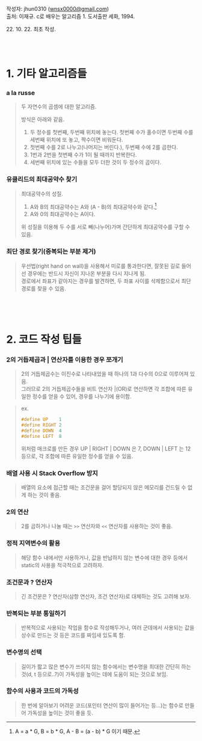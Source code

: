 작성자: jhun0310 (wnsx0000@gmail.com)<br>
출처: 이재규. c로 배우는 알고리즘 1. 도서출판 세화, 1994.

22\. 10\. 22\. 최초 작성.

<br>
<br>

# 1. 기타 알고리즘들

### a la russe

> 두 자연수의 곱셈에 대한 알고리즘.
>
> 방식은 아래와 같음.<br>
> 1. 두 정수를 첫번째, 두번째 위치에 놓는다. 첫번째 수가 홀수이면 두번째 수를 세번째 위치에 또 놓고, 짝수이면 비워둔다.
> 2. 첫번째 수를 2로 나누고(나머지는 버린다.), 두번째 수에 2를 곱한다. 
> 3. 1번과 2번을 첫번째 수가 1이 될 때까지 반복한다.
> 4. 세번째 위치에 있는 수들을 모두 더한 것이 두 정수의 곱이다.

### 유클리드의 최대공약수 찾기

> 최대공약수의 성질.
> 1. A와 B의 최대공약수는 A와 (A - B)의 최대공약수와 같다.[^1-1]
> 2. A와 0의 최대공약수는 A이다.
>
> 위 성질을 이용해 두 수를 서로 빼(나누어)가며 간단하게 최대공약수를 구할 수 있음.

### 최단 경로 찾기(중복되는 부분 제거)

> 우선법(right hand on wall)을 사용해서 미로를 통과한다면, 잘못된 길로 들어선 경우에는 반드시 자신이 지나온 부분을 다시 지나게 됨.<br>
> 경로에서 좌표가 같아지는 경우를 발견하면, 두 좌표 사이를 삭제함으로서 최단 경로를 찾을 수 있음.


<br>
<br>
<br>

# 2. 코드 작성 팁들

### 2의 거듭제곱과 | 연산자를 이용한 경우 쪼개기

> 2의 거듭제곱수는 이진수로 나타내었을 때 하나의 1과 다수의 0으로 이루어져 있음.<br>
> 그러므로 2의 거듭제곱수들을 비트 연산자 |(OR)로 연산하면 각 조합에 따른 유일한 정수를 얻을 수 있어, 경우를 나누기에 용이함.

> ex.<br>
> ``` c
> #define UP    1
> #define RIGHT 2
> #define DOWN  4
> #define LEFT  8
> ```
> 위처럼 매크로를 만든 경우 UP | RIGHT | DOWN 은 7, DOWN | LEFT 는 12 등으로, 각 조합에 따른 유일한 정수를 얻을 수 있음.<br>

### 배열 사용 시 Stack Overflow 방지

> 배열의 요소에 접근할 때는 조건문을 걸어 할당되지 않은 메모리를 건드릴 수 없게 하는 것이 좋음.

### 2의 연산

> 2를 곱하거나 나눌 때는 `>>` 연산자와 `<<` 연산자를 사용하는 것이 좋음.

### 정적 지역변수의 활용

> 해당 함수 내에서만 사용하거나, 값을 반납하지 않는 변수에 대한 경우 등에서 static의 사용을 적극적으로 고려하자.

### 조건문과 ? 연산자

> 긴 조건문은 ? 연산자(삼항 연산자, 조건 연산자)로 대체하는 것도 고려해 보자.

### 반복되는 부분 통일하기

> 반복적으로 사용되는 작업을 함수로 작성해두거나, 여러 군데에서 사용되는 값을 상수로 만드는 것 등은 코드를 짜임새 있도록 함.

### 변수명의 선택

> 길이가 짧고 많은 변수가 쓰이지 않는 함수에서는 변수명을 최대한 간단히 하는 것(d, t 등으로..?)이 가독성을 높이는 데에 도움이 되는 것으로 보임.

### 함수의 사용과 코드의 가독성

> 한 번에 알아보기 어려운 코드(포인터 연산이 많이 들어가는 등...)는 함수로 만들어 가독성을 높이는 것이 좋을 듯.



[^1-1]: A = a * G, B = b * G, A - B = (a - b) * G 이기 때문.